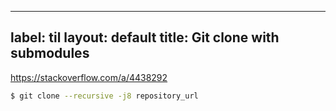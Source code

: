 
---
label: til
layout: default
title: Git clone with submodules
---
https://stackoverflow.com/a/4438292

```bash
$ git clone --recursive -j8 repository_url 
```

